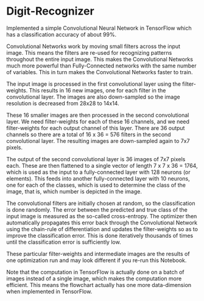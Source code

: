 # Digit-Recognizer
Implemented a simple Convolutional Neural Network in TensorFlow which has a classification accuracy of about 99%. 

Convolutional Networks work by moving small filters across the input image. This means the filters are re-used for recognizing patterns throughout the entire input image. This makes the Convolutional Networks much more powerful than Fully-Connected networks with the same number of variables. This in turn makes the Convolutional Networks faster to train.

The input image is processed in the first convolutional layer using the filter-weights. This results in 16 new images, one for each filter in the convolutional layer. The images are also down-sampled so the image resolution is decreased from 28x28 to 14x14.

These 16 smaller images are then processed in the second convolutional layer. We need filter-weights for each of these 16 channels, and we need filter-weights for each output channel of this layer. There are 36 output channels so there are a total of 16 x 36 = 576 filters in the second convolutional layer. The resulting images are down-sampled again to 7x7 pixels.

The output of the second convolutional layer is 36 images of 7x7 pixels each. These are then flattened to a single vector of length 7 x 7 x 36 = 1764, which is used as the input to a fully-connected layer with 128 neurons (or elements). This feeds into another fully-connected layer with 10 neurons, one for each of the classes, which is used to determine the class of the image, that is, which number is depicted in the image.

The convolutional filters are initially chosen at random, so the classification is done randomly. The error between the predicted and true class of the input image is measured as the so-called cross-entropy. The optimizer then automatically propagates this error back through the Convolutional Network using the chain-rule of differentiation and updates the filter-weights so as to improve the classification error. This is done iteratively thousands of times until the classification error is sufficiently low.

These particular filter-weights and intermediate images are the results of one optimization run and may look different if you re-run this Notebook.

Note that the computation in TensorFlow is actually done on a batch of images instead of a single image, which makes the computation more efficient. This means the flowchart actually has one more data-dimension when implemented in TensorFlow.
